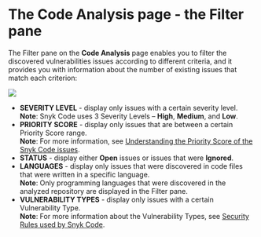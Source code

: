 # The Code Analysis page - the Filter pane

The Filter pane on the **Code Analysis** page enables you to filter the discovered vulnerabilities issues according to different criteria, and it provides you with information about the number of existing issues that match each criterion:

![](<../../../../.gitbook/assets/Snyk Code - Main UI Features - Filter.png>)

* **SEVERITY LEVEL** - display only issues with a certain severity level.\
  **Note**: Snyk Code uses 3 Severity Levels – **High**, **Medium**, and **Low**.
* **PRIORITY SCORE** - display only issues that are between a certain Priority Score range.\
  **Note**: For more information, see [Understanding the Priority Score of the Snyk Code issues](../understanding-the-priority-score-of-the-snyk-code-issues.md).
* **STATUS** - display either **Open** issues or issues that were **Ignored**.
* **LANGUAGES** - display only issues that were discovered in code files that were written in a specific language.\
  **Note**: Only programming languages that were discovered in the analyzed repository are displayed in the Filter pane.
* **VULNERABILITY TYPES** - display only issues with a certain Vulnerability Type.\
  **Note**: For more information about the Vulnerability Types, see [Security Rules used by Snyk Code](../../security-rules-used-by-snyk-code/).
